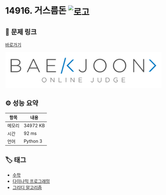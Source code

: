 # 14916. 거스름돈 <img src="https://d2gd6pc034wcta.cloudfront.net/tier/6.svg" alt="로고" height="32" style="vertical-align: middle;" />

## 🔗 문제 링크

[바로가기](https://www.acmicpc.net/problem/14916)

![백준 로고](../../images/boj.png)

## ⚙️ 성능 요약

| 항목   | 내용     |
| ------ | -------- |
| 메모리 | 34972 KB |
| 시간   | 92 ms    |
| 언어   | Python 3 |

## 🏷️ 태그

- [수학](https://www.acmicpc.net/problemset?sort=ac_desc&algo=124)
- [다이나믹 프로그래밍](https://www.acmicpc.net/problemset?sort=ac_desc&algo=25)
- [그리디 알고리즘](https://www.acmicpc.net/problemset?sort=ac_desc&algo=33)
